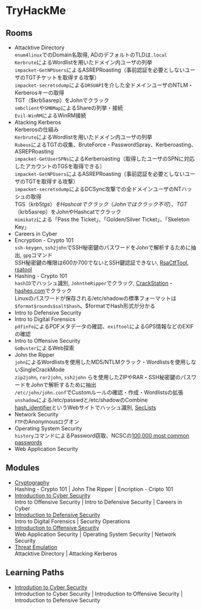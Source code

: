 # TryHackMe
## Rooms
- Attacktive Directory  
  `enum4linux`でのDomain名取得, ADのデフォルトのTLDは`.local`  
  `Kerbrute`によるWordlistを用いたドメイン内ユーザの列挙  
  `impacket-GetNPUsers`によるASREPRoasting（事前認証を必要としないユーザのTGTチケットを取得する攻撃）  
  `impacket-secretsdump`による`DRSUAPI`を介した全ドメインユーザのNTLM・Kerberosキーの取得  
  TGT（$krb5asrep）をJohnでクラック  
  `smbclient`や`SMBMap`によるShareの列挙・接続  
  `Evil-WinRM`によるWinRM接続
- Atacking Kerberos  
  Kerberosの仕組み  
  `Kerbrute`によるWordlistを用いたドメイン内ユーザの列挙  
  `Rubeus`によるTGTの収集、BruteForce・PasswordSpray、Kerberoasting、ASREPRoasting  
  `impacket-GetUserSPNs`によるKerberoasting（取得したユーザのSPNに対応したアカウントのTGSを取得できる）  
  `impacket-GetNPUsers`によるASREPRoasting（事前認証を必要としないユーザのTGTを取得する攻撃）  
  `impacket-secretsdump`によるDCSync攻撃での全ドメインユーザのNTハッシュの取得  
  TGS（$krb5tgs）をHashcatでクラック（Johnではクラック不可）、TGT（$krb5asrep）をJohnやHashcatでクラック  
  `mimikatz`による「Pass the Ticket」、「Golden/Silver Ticket」、「Skeleton Key」
- Careers in Cyber
- Encryption - Crypto 101  
  `ssh-keygen`, `ssh2john`でSSH秘密鍵のパスワードをJohnで解析するために抽出, `gpg`コマンド  
  SSH秘密鍵の権限は600か700でないとSSH鍵認証できない, [RsaCtfTool](https://github.com/Ganapati/RsaCtfTool), [rsatool](https://github.com/ius/rsatool)
- Hashing - Crypto 101  
  `hashID`でハッシュ識別, `JohntheRipper`でクラック, [CrackStation](https://crackstation.net/)・[hashes.com](https://hashes.com/en/decrypt/hash)でクラック  
  Linuxのパスワードが保存される/etc/shadowの標準フォーマットは`$format$rounds$salt$hash`、$formatでHash形式が分かる
- Intro to Defensive Security
- Intro to Digital Forensics  
  `pdfinfo`によるPDFメタデータの確認、`exiftool`によるGPS情報などのEXIFの確認
- Intro to Offensive Security  
  `GoBuster`によるWeb探索
- John the Ripper  
  `john`によるWordlistsを使用したMD5/NTLMクラック・Wordlistsを使用しないSingleCrackMode  
  `zip2john`, `rar2john`, `ssh2john` らを使用したZIPやRAR・SSH秘密鍵のパスワードをJohnで解析するために抽出  
  `/etc/john/john.conf`でCustomルールの確認・作成・Wordlistsの拡張  
  `unshadow`による/etc/passwdと/etc/shadowのCombine   
  [hash_identifier](https://hashes.com/en/tools/hash_identifier)というWebサイトでハッシュ識別, [SecLists](https://github.com/danielmiessler/SecLists)
- Network Security  
  `FTP`のAnonymousログオン
- Operating System Security  
  `history`コマンドによるPassword窃取、NCSCの[100,000 most common passwords](https://www.ncsc.gov.uk/blog-post/passwords-passwords-everywhere)
- Web Application Security


## Modules
- [Cryptography](https://tryhackme.com/module/cryptography)  
  Hashing - Crypto 101 | John The Ripper | Encription - Cripto 101
- [Introduction to Cyber Security](https://tryhackme.com/module/introduction-to-cyber-security)  
  Intro to Offensive Security | Intro to Defensive Security | Careers in Cyber
- [Introduction to Defensive Security](https://tryhackme.com/module/introduction-to-defensive-security)  
  Intro to Digital Forensics | Security Operations
- [Introduction to Offensive Security](https://tryhackme.com/module/introduction-to-offensive-security)  
  Web Application Security | Operating System Security | Network Security
- [Threat Emulation](https://tryhackme.com/module/threat-emulation-old)  
  Attacktive Directory | Attacking Kerberos


## Learning Paths
- [Introdution to Cyber Security](https://tryhackme.com/path/outline/introtocyber)  
  Introduction to Cyber Security | Introduction to Offensive Security | Introduction to Defensive Security

